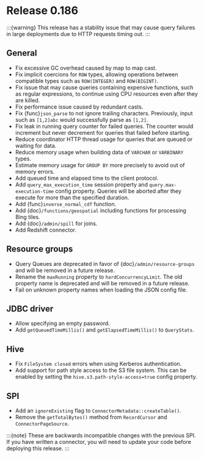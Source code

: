 # Release 0.186

:::{warning}
This release has a stability issue that may cause query failures in large deployments
due to HTTP requests timing out.
:::

## General

- Fix excessive GC overhead caused by map to map cast.
- Fix implicit coercions for `ROW` types, allowing operations between
  compatible types such as `ROW(INTEGER)` and `ROW(BIGINT)`.
- Fix issue that may cause queries containing expensive functions, such as regular
  expressions, to continue using CPU resources even after they are killed.
- Fix performance issue caused by redundant casts.
- Fix {func}`json_parse` to not ignore trailing characters. Previously,
  input such as `[1,2]abc` would successfully parse as `[1,2]`.
- Fix leak in running query counter for failed queries. The counter would
  increment but never decrement for queries that failed before starting.
- Reduce coordinator HTTP thread usage for queries that are queued or waiting for data.
- Reduce memory usage when building data of `VARCHAR` or `VARBINARY` types.
- Estimate memory usage for `GROUP BY` more precisely to avoid out of memory errors.
- Add queued time and elapsed time to the client protocol.
- Add `query_max_execution_time` session property and `query.max-execution-time` config
  property. Queries will be aborted after they execute for more than the specified duration.
- Add {func}`inverse_normal_cdf` function.
- Add {doc}`/functions/geospatial` including functions for processing Bing tiles.
- Add {doc}`/admin/spill` for joins.
- Add Redshift connector.

## Resource groups

- Query Queues are deprecated in favor of {doc}`/admin/resource-groups`
  and will be removed in a future release.
- Rename the `maxRunning` property to `hardConcurrencyLimit`. The old
  property name is deprecated and will be removed in a future release.
- Fail on unknown property names when loading the JSON config file.

## JDBC driver

- Allow specifying an empty password.
- Add `getQueuedTimeMillis()` and `getElapsedTimeMillis()` to `QueryStats`.

## Hive

- Fix `FileSystem closed` errors when using Kerberos authentication.
- Add support for path style access to the S3 file system. This can be enabled
  by setting the `hive.s3.path-style-access=true` config property.

## SPI

- Add an `ignoreExisting` flag to `ConnectorMetadata::createTable()`.
- Remove the `getTotalBytes()` method from `RecordCursor` and `ConnectorPageSource`.

:::{note}
These are backwards incompatible changes with the previous SPI.
If you have written a connector, you will need to update your code
before deploying this release.
:::
